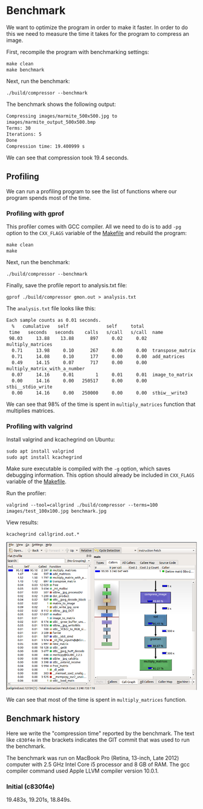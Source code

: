 # Benchmark

We want to optimize the program in order to make it faster. In order to do this we need to measure the time it takes for the program to compress an image.

First, recompile the program with benchmarking settings:

```
make clean
make benchmark
```

Next, run the benchmark:

```
./build/compressor --benchmark
```

The benchmark shows the following output:


```
Compressing images/marmite_500x500.jpg to images/marmite_output_500x500.bmp
Terms: 30
Iterations: 5
Done
Compression time: 19.400999 s
```

We can see that compression took 19.4 seconds.


## Profiling

We can run a profiling program to see the list of functions where our program spends most of the time.


### Profiling with gprof

This profiler comes with GCC compiler. All we need to do is to add `-pg` option to the `CXX_FLAGS` variable of the [Makefile](Makefile) and rebuild the program:

```
make clean
make
```

Next, run the benchmark:

```
./build/compressor --benchmark
```

Finally, save the profile report to analysis.txt file:


```
gprof ./build/compressor gmon.out > analysis.txt
```

The `analysis.txt` file looks like this:


```
Each sample counts as 0.01 seconds.
  %   cumulative   self              self     total           
 time   seconds   seconds    calls   s/call   s/call  name    
 98.03     13.88    13.88      897     0.02     0.02  multiply_matrices
  0.71     13.98     0.10      267     0.00     0.00  transpose_matrix
  0.71     14.08     0.10      177     0.00     0.00  add_matrices
  0.49     14.15     0.07      717     0.00     0.00  multiply_matrix_with_a_number
  0.07     14.16     0.01        1     0.01     0.01  image_to_matrix
  0.00     14.16     0.00   250517     0.00     0.00  stbi__stdio_write
  0.00     14.16     0.00   250000     0.00     0.00  stbiw__write3
```

We can see that 98% of the time is spent in `multiply_matrices` function that multiplies matrices.


### Profiling with valgrind

Install valgrind and kcachegrind on Ubuntu:

```
sudo apt install valgrind
sudo apt install kcachegrind
```

Make sure executable is compiled with the `-g` option, which saves debugging information. This option should already be included in `CXX_FLAGS` variable of the [Makefile](Makefile).

Run the profiler:

```
valgrind --tool=callgrind ./build/compressor --terms=100 images/test_100x100.jpg benchmark.jpg
```

View results:

```
kcachegrind callgrind.out.*
```

![Profiling result from valgrind](/images/valgrind.png)

We can see that most of the time is spent in `multiply_matrices` function.


## Benchmark history

Here we write the "compression time" reported by the benchmark. The text like `c830f4e` in the brackets indicates the GIT commit that was used to run the benchmark.

The benchmark was run on MacBook Pro (Retina, 13-inch, Late 2012) computer with 2.5 GHz Intel Core i5 processor and 8 GB of RAM. The gcc compiler command used Apple LLVM compiler version 10.0.1.


### Initial (c830f4e)

19.483s, 19.201s, 18.849s.

